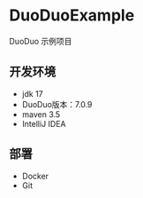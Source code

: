 # DuoDuoExample
DuoDuo 示例项目

## 开发环境
* jdk 17
* DuoDuo版本：7.0.9 
* maven 3.5
* IntelliJ IDEA

## 部署
* Docker
* Git



